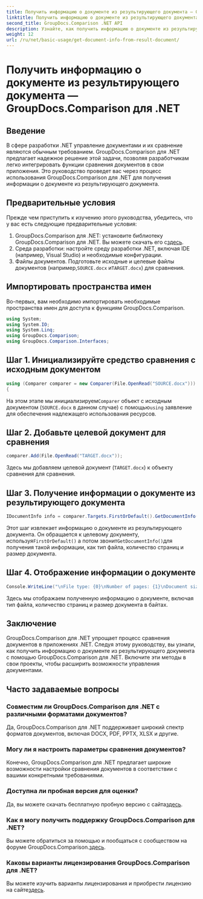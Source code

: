 ```yaml
---
title: Получить информацию о документе из результирующего документа — GroupDocs.Comparison для .NET
linktitle: Получить информацию о документе из результирующего документа — GroupDocs.Comparison для .NET
second_title: GroupDocs.Comparison .NET API
description: Узнайте, как получить информацию о документе из результирующего документа с помощью GroupDocs.Comparison для .NET. Объяснение простых шагов для разработчиков .NET.
weight: 12
url: /ru/net/basic-usage/get-document-info-from-result-document/
---
```


# Получить информацию о документе из результирующего документа — GroupDocs.Comparison для .NET

## Введение
В сфере разработки .NET управление документами и их сравнение являются обычным требованием. GroupDocs.Comparison для .NET предлагает надежное решение этой задачи, позволяя разработчикам легко интегрировать функции сравнения документов в свои приложения. Это руководство проведет вас через процесс использования GroupDocs.Comparison для .NET для получения информации о документе из результирующего документа. 
## Предварительные условия
Прежде чем приступить к изучению этого руководства, убедитесь, что у вас есть следующие предварительные условия:
1. GroupDocs.Comparison для .NET: установите библиотеку GroupDocs.Comparison для .NET. Вы можете скачать его с[здесь](https://releases.groupdocs.com/comparison/net/).
2. Среда разработки: настройте среду разработки .NET, включая IDE (например, Visual Studio) и необходимые конфигурации.
3.  Файлы документов. Подготовьте исходные и целевые файлы документов (например,`SOURCE.docx` и`TARGET.docx`) для сравнения.

## Импортировать пространства имен
Во-первых, вам необходимо импортировать необходимые пространства имен для доступа к функциям GroupDocs.Comparison.

```csharp
using System;
using System.IO;
using System.Linq;
using GroupDocs.Comparison;
using GroupDocs.Comparison.Interfaces;
```

## Шаг 1. Инициализируйте средство сравнения с исходным документом
```csharp
using (Comparer comparer = new Comparer(File.OpenRead("SOURCE.docx")))
{
```
 На этом этапе мы инициализируем`Comparer` объект с исходным документом (`SOURCE.docx` в данном случае) с помощью`using` заявление для обеспечения надлежащего использования ресурсов.
## Шаг 2. Добавьте целевой документ для сравнения
```csharp
comparer.Add(File.OpenRead("TARGET.docx"));
```
Здесь мы добавляем целевой документ (`TARGET.docx`) к объекту сравнения для сравнения.
## Шаг 3. Получение информации о документе из результирующего документа
```csharp
IDocumentInfo info = comparer.Targets.FirstOrDefault().GetDocumentInfo();
```
 Этот шаг извлекает информацию о документе из результирующего документа. Он обращается к целевому документу, используя`FirstOrDefault()` а потом звонит`GetDocumentInfo()`для получения такой информации, как тип файла, количество страниц и размер документа.
## Шаг 4. Отображение информации о документе
```csharp
Console.WriteLine("\nFile type: {0}\nNumber of pages: {1}\nDocument size: {2} bytes", info.FileType, info.PageCount, info.Size);
```
Здесь мы отображаем полученную информацию о документе, включая тип файла, количество страниц и размер документа в байтах.

## Заключение
GroupDocs.Comparison для .NET упрощает процесс сравнения документов в приложениях .NET. Следуя этому руководству, вы узнали, как получить информацию о документе из результирующего документа с помощью GroupDocs.Comparison для .NET. Включите эти методы в свои проекты, чтобы расширить возможности управления документами.
## Часто задаваемые вопросы
### Совместим ли GroupDocs.Comparison для .NET с различными форматами документов?
Да, GroupDocs.Comparison для .NET поддерживает широкий спектр форматов документов, включая DOCX, PDF, PPTX, XLSX и другие.
### Могу ли я настроить параметры сравнения документов?
Конечно, GroupDocs.Comparison для .NET предлагает широкие возможности настройки сравнения документов в соответствии с вашими конкретными требованиями.
### Доступна ли пробная версия для оценки?
 Да, вы можете скачать бесплатную пробную версию с сайта[здесь](https://releases.groupdocs.com/).
### Как я могу получить поддержку GroupDocs.Comparison для .NET?
 Вы можете обратиться за помощью и пообщаться с сообществом на форуме GroupDocs.Comparison.[здесь](https://forum.groupdocs.com/c/comparison/12).
### Каковы варианты лицензирования GroupDocs.Comparison для .NET?
 Вы можете изучить варианты лицензирования и приобрести лицензию на сайте[здесь](https://purchase.groupdocs.com/buy).